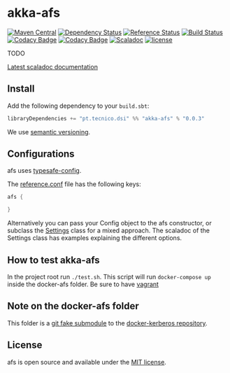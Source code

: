 # akka-afs
[![Maven Central](https://maven-badges.herokuapp.com/maven-central/pt.tecnico.dsi/akka-afs_2.11/badge.svg?maxAge=604800)](https://maven-badges.herokuapp.com/maven-central/pt.tecnico.dsi/akka-afs_2.11)
[![Dependency Status](https://www.versioneye.com/java/pt.tecnico.dsi:akka-afs_2.11/badge.svg?style=plastic&maxAge=604800)](https://www.versioneye.com/java/pt.tecnico.dsi:akka-afs_2.11)
[![Reference Status](https://www.versioneye.com/java/pt.tecnico.dsi:akka-afs_2.11/reference_badge.svg?style=plastic&maxAge=604800)](https://www.versioneye.com/java/pt.tecnico.dsi:akka-afs_2.11/references)
[![Build Status](https://travis-ci.org/ist-dsi/akka-afs.svg?branch=master&style=plastic&maxAge=604800)](https://travis-ci.org/ist-dsi/akka-afs)
[![Codacy Badge](https://api.codacy.com/project/badge/coverage/86c0c6234ba04d32bd41c6b5cd51d4a3)](https://www.codacy.com/app/IST-DSI/akka-afs)
[![Codacy Badge](https://api.codacy.com/project/badge/grade/86c0c6234ba04d32bd41c6b5cd51d4a3)](https://www.codacy.com/app/IST-DSI/akka-afs)
[![Scaladoc](http://javadoc-badge.appspot.com/pt.tecnico.dsi/akka-afs_2.11.svg?label=scaladoc&style=plastic&maxAge=604800)](https://ist-dsi.github.io/akka-afs/latest/api/#pt.tecnico.dsi.akka-afs.package)
[![license](http://img.shields.io/:license-MIT-blue.svg)](LICENSE)

TODO

[Latest scaladoc documentation](http://ist-dsi.github.io/akka-afs/latest/api/)

## Install
Add the following dependency to your `build.sbt`:
```sbt
libraryDependencies += "pt.tecnico.dsi" %% "akka-afs" % "0.0.3"
```
We use [semantic versioning](http://semver.org).


## Configurations
afs uses [typesafe-config](https://github.com/typesafehub/config).

The [reference.conf](src/main/resources/reference.conf) file has the following keys:
```scala
afs {

}
```


Alternatively you can pass your Config object to the afs constructor, or subclass the
[Settings](https://ist-dsi.github.io/afs/latest/api/#pt.tecnico.dsi.afs.Settings) class for a mixed approach.
The scaladoc of the Settings class has examples explaining the different options.

## How to test akka-afs
In the project root run `./test.sh`. This script will run `docker-compose up` inside the docker-afs folder.
Be sure to have [vagrant](https://www.vagrantup.com/)


## Note on the docker-afs folder
This folder is a [git fake submodule](http://debuggable.com/posts/git-fake-submodules:4b563ee4-f3cc-4061-967e-0e48cbdd56cb)
to the [docker-kerberos repository](https://github.com/ist-dsi/docker-afs).

## License
afs is open source and available under the [MIT license](LICENSE).
